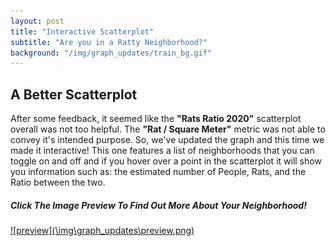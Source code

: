 ```yaml
---
layout: post
title: "Interactive Scatterplot"
subtitle: "Are you in a Ratty Neighborhood?"
background: "/img/graph_updates/train_bg.gif"
---
```


## A Better Scatterplot

After some feedback, it seemed like the **"Rats Ratio 2020"** scatterplot overall was not too helpful. The **"Rat / Square Meter"** metric was not able to convey it's intended purpose. So, we've updated the graph and this time we made it interactive! This one features a list of neighborhoods that you can toggle on and off and if you hover over a point in the scatterplot it will show you information such as: the estimated number of People, Rats, and the Ratio between the two.

##### Click The Image Preview To Find Out More About Your Neighborhood!

<a href="\img\graph_updates\test.html" target="_blank">
![preview](\img\graph_updates\preview.png)</a>
